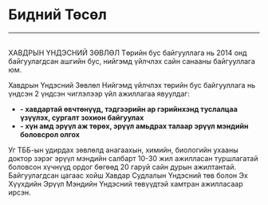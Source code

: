 # Бидний Төсөл
---
\
ХАВДРЫН ҮНДЭСНИЙ ЗӨВЛӨЛ Tөрийн бус байгууллага нь 2014 онд байгуулагдсан ашгийн бус, нийгэмд үйлчлэх сайн санааны байгууллага юм.

Хавдрын Үндэсний Зөвлөл Нийгэмд үйлчлэх төрийн бус байгууллага нь үндсэн 2 үндсэн чиглэлээр үйл ажиллагаа явуулдаг: <br/>

+ __- хавдартай өвчтөнүүд, тэдгээрийн ар гэрийнхэнд туслалцаа үзүүлэх, сургалт зохион байгуулах__
+ __- хүн амд эрүүл аж төрөх, эрүүл амьдрах талаар эрүүл мэндийн боловсрол олгох__

Уг ТББ-ын удирдах зөвлөлд анагаахын, химийн, биологийн ухааны доктор зэрэг эрүүл мэндийн салбарт 10-30 жил ажилласан туршлагатай боловсон хүчнүүд ордог бөгөөд 20 гаруй сайн дурын ажилтантай. Байгуулагдсан цагаас хойш Хавдар Судлалын Үндэсний төв болон Эх Хүүхдийн Эрүүл Мэндийн Үндэсний төвүүдтэй хамтран ажилласаар ирсэн.
